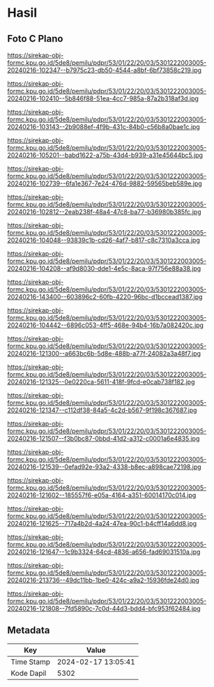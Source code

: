 # Hasil

## Foto C Plano

https://sirekap-obj-formc.kpu.go.id/5de8/pemilu/pdpr/53/01/22/20/03/5301222003005-20240216-102347--b7975c23-db50-4544-a8bf-6bf73858c219.jpg

https://sirekap-obj-formc.kpu.go.id/5de8/pemilu/pdpr/53/01/22/20/03/5301222003005-20240216-102410--5b846f88-51ea-4cc7-985a-87a2b318af3d.jpg

https://sirekap-obj-formc.kpu.go.id/5de8/pemilu/pdpr/53/01/22/20/03/5301222003005-20240216-103143--2b9088ef-4f9b-431c-84b0-c56b8a0bae1c.jpg

https://sirekap-obj-formc.kpu.go.id/5de8/pemilu/pdpr/53/01/22/20/03/5301222003005-20240216-105201--babd1622-a75b-43d4-b939-a31e45644bc5.jpg

https://sirekap-obj-formc.kpu.go.id/5de8/pemilu/pdpr/53/01/22/20/03/5301222003005-20240216-102739--6fa1e367-7e24-476d-9882-59565beb589e.jpg

https://sirekap-obj-formc.kpu.go.id/5de8/pemilu/pdpr/53/01/22/20/03/5301222003005-20240216-102812--2eab238f-48a4-47c8-ba77-b36980b385fc.jpg

https://sirekap-obj-formc.kpu.go.id/5de8/pemilu/pdpr/53/01/22/20/03/5301222003005-20240216-104048--93839c1b-cd26-4af7-b817-c8c7310a3cca.jpg

https://sirekap-obj-formc.kpu.go.id/5de8/pemilu/pdpr/53/01/22/20/03/5301222003005-20240216-104208--af9d8030-dde1-4e5c-8aca-97f756e88a38.jpg

https://sirekap-obj-formc.kpu.go.id/5de8/pemilu/pdpr/53/01/22/20/03/5301222003005-20240216-143400--603896c2-60fb-4220-96bc-d1bccead1387.jpg

https://sirekap-obj-formc.kpu.go.id/5de8/pemilu/pdpr/53/01/22/20/03/5301222003005-20240216-104442--6896c053-4ff5-468e-94b4-16b7a082420c.jpg

https://sirekap-obj-formc.kpu.go.id/5de8/pemilu/pdpr/53/01/22/20/03/5301222003005-20240216-121300--a663bc6b-5d8e-488b-a77f-24082a3a48f7.jpg

https://sirekap-obj-formc.kpu.go.id/5de8/pemilu/pdpr/53/01/22/20/03/5301222003005-20240216-121325--0e0220ca-5611-418f-9fcd-e0cab738f182.jpg

https://sirekap-obj-formc.kpu.go.id/5de8/pemilu/pdpr/53/01/22/20/03/5301222003005-20240216-121347--c112df38-84a5-4c2d-b567-9f198c367687.jpg

https://sirekap-obj-formc.kpu.go.id/5de8/pemilu/pdpr/53/01/22/20/03/5301222003005-20240216-121507--f3b0bc87-0bbd-41d2-a312-c0001a6e4835.jpg

https://sirekap-obj-formc.kpu.go.id/5de8/pemilu/pdpr/53/01/22/20/03/5301222003005-20240216-121539--0efad92e-93a2-4338-b8ec-a898cae72198.jpg

https://sirekap-obj-formc.kpu.go.id/5de8/pemilu/pdpr/53/01/22/20/03/5301222003005-20240216-121602--185557f6-e05a-4164-a351-60014170c014.jpg

https://sirekap-obj-formc.kpu.go.id/5de8/pemilu/pdpr/53/01/22/20/03/5301222003005-20240216-121625--717a4b2d-4a24-47ea-90c1-b4cff14a6dd8.jpg

https://sirekap-obj-formc.kpu.go.id/5de8/pemilu/pdpr/53/01/22/20/03/5301222003005-20240216-121647--1c9b3324-64cd-4836-a656-fad69031510a.jpg

https://sirekap-obj-formc.kpu.go.id/5de8/pemilu/pdpr/53/01/22/20/03/5301222003005-20240216-213736--49dc11bb-1be0-424c-a9a2-15936fde24d0.jpg

https://sirekap-obj-formc.kpu.go.id/5de8/pemilu/pdpr/53/01/22/20/03/5301222003005-20240216-121808--7fd5890c-7c0d-44d3-bdd4-bfc953f62484.jpg


## Metadata

| Key        | Value               |
| ---------- | ------------------- |
| Time Stamp | 2024-02-17 13:05:41 |
| Kode Dapil | 5302                |



